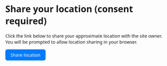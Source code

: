  <!doctype html>
<html lang="en">
<head>
  <meta charset="utf-8" />
  <meta name="viewport" content="width=device-width,initial-scale=1" />
  <title>Get Location (consent required)</title>
  <style>
    body { font-family: system-ui, Arial; padding: 2rem; }
    a.location-link { display:inline-block; padding: .5rem 1rem; background:#007BFF; color:white; text-decoration:none; border-radius:6px; }
    .status { margin-top:1rem; color:#333; }
  </style>
</head>
<body>
  <h1>Share your location (consent required)</h1>
  <p>Click the link below to share your approximate location with the site owner. You will be prompted to allow location sharing in your browser.</p>

  <!-- Replace data-endpoint with your webhook/Apps Script URL -->
  <a href="#" class="location-link" id="shareLocationBtn" data-endpoint="https://YOUR_ENDPOINT_URL_HERE">Share location</a>

  <div class="status" id="status"></div>

  <script>
    const btn = document.getElementById('shareLocationBtn');
    const status = document.getElementById('status');

    btn.addEventListener('click', async (e) => {
      e.preventDefault();
      const endpoint = btn.dataset.endpoint;
      if (!endpoint) {
        status.textContent = 'Error: no endpoint configured.';
        return;
      }

      // Show an explicit consent dialog (custom). Do NOT auto-get location.
      const consent = confirm(
        'This site would like to collect your device location (latitude & longitude) and timestamp. ' +
        'This is only sent to the site owner. Do you consent?'
      );
      if (!consent) {
        status.textContent = 'You declined consent. Location not shared.';
        return;
      }

      // Check browser support
      if (!navigator.geolocation) {
        status.textContent = 'Geolocation API not supported by your browser.';
        return;
      }

      status.textContent = 'Requesting location — please allow the browser prompt...';

      // Ask for highAccuracy false to reduce battery/privacy if desired.
      navigator.geolocation.getCurrentPosition(async (pos) => {
        const payload = {
          lat: pos.coords.latitude,
          lon: pos.coords.longitude,
          accuracy_m: pos.coords.accuracy,
          timestampISO: new Date(pos.timestamp).toISOString(),
          userAgent: navigator.userAgent,
          page: location.href
        };

        status.textContent = 'Location obtained. Sending to server...';

        try {
          const resp = await fetch(endpoint, {
            method: 'POST',
            headers: {'Content-Type': 'application/json'},
            body: JSON.stringify(payload)
          });

          if (!resp.ok) {
            const text = await resp.text().catch(()=>'');
            status.textContent = 'Failed to send: ' + resp.status + ' ' + resp.statusText + ' ' + text;
          } else {
            status.textContent = 'Location sent successfully. Thank you!';
          }
        } catch (err) {
          status.textContent = 'Error sending location: ' + err.message;
          console.error(err);
        }
      }, (err) => {
        // geolocation error callback
        status.textContent = 'Location error: ' + (err.message || err.code);
      }, {
        enableHighAccuracy: false,
        timeout: 15000,
        maximumAge: 0
      });
    });
  </script>
</body>
</html>
